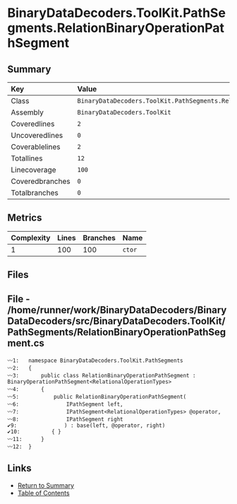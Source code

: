﻿# BinaryDataDecoders.ToolKit.PathSegments.RelationBinaryOperationPathSegment

## Summary

| Key             | Value                                                                        |
| :-------------- | :--------------------------------------------------------------------------- |
| Class           | `BinaryDataDecoders.ToolKit.PathSegments.RelationBinaryOperationPathSegment` |
| Assembly        | `BinaryDataDecoders.ToolKit`                                                 |
| Coveredlines    | `2`                                                                          |
| Uncoveredlines  | `0`                                                                          |
| Coverablelines  | `2`                                                                          |
| Totallines      | `12`                                                                         |
| Linecoverage    | `100`                                                                        |
| Coveredbranches | `0`                                                                          |
| Totalbranches   | `0`                                                                          |

## Metrics

| Complexity | Lines | Branches | Name    |
| :--------- | :---- | :------- | :------ |
| 1          | 100   | 100      | `ctor`  |

## Files

## File - /home/runner/work/BinaryDataDecoders/BinaryDataDecoders/src/BinaryDataDecoders.ToolKit/PathSegments/RelationBinaryOperationPathSegment.cs

```CSharp
〰1:   namespace BinaryDataDecoders.ToolKit.PathSegments
〰2:   {
〰3:       public class RelationBinaryOperationPathSegment : BinaryOperationPathSegment<RelationalOperationTypes>
〰4:       {
〰5:           public RelationBinaryOperationPathSegment(
〰6:               IPathSegment left,
〰7:               IPathSegment<RelationalOperationTypes> @operator,
〰8:               IPathSegment right
✔9:               ) : base(left, @operator, right)
✔10:          { }
〰11:      }
〰12:  }
```

## Links

* [Return to Summary](Summary.md)
* [Table of Contents](../TOC.md)

